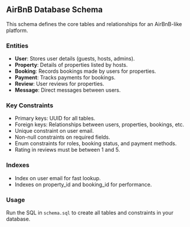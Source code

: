 ## AirBnB Database Schema

This schema defines the core tables and relationships for an AirBnB-like platform.

### Entities

- **User**: Stores user details (guests, hosts, admins).
- **Property**: Details of properties listed by hosts.
- **Booking**: Records bookings made by users for properties.
- **Payment**: Tracks payments for bookings.
- **Review**: User reviews for properties.
- **Message**: Direct messages between users.

### Key Constraints

- Primary keys: UUID for all tables.
- Foreign keys: Relationships between users, properties, bookings, etc.
- Unique constraint on user email.
- Non-null constraints on required fields.
- Enum constraints for roles, booking status, and payment methods.
- Rating in reviews must be between 1 and 5.

### Indexes

- Index on user email for fast lookup.
- Indexes on property_id and booking_id for performance.

### Usage

Run the SQL in `schema.sql` to create all tables and constraints in your database.
